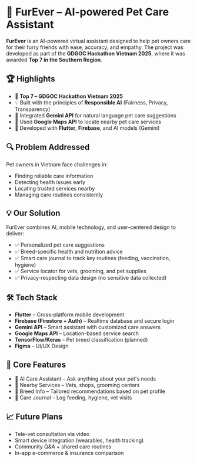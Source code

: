 # 🐾 FurEver – AI-powered Pet Care Assistant

**FurEver** is an AI-powered virtual assistant designed to help pet owners care for their furry friends with ease, accuracy, and empathy. The project was developed as part of the **GDGOC Hackathon Vietnam 2025**, where it was awarded **Top 7 in the Southern Region**.

## 🏆 Highlights
- 🎯 **Top 7 – GDGOC Hackathon Vietnam 2025**
- 💡 Built with the principles of **Responsible AI** (Fairness, Privacy, Transparency)
- 🤖 Integrated **Gemini API** for natural language pet care suggestions
- 📍 Used **Google Maps API** to locate nearby pet care services
- 📘 Developed with **Flutter**, **Firebase**, and AI models (Gemini)

## 🔍 Problem Addressed
Pet owners in Vietnam face challenges in:
- Finding reliable care information
- Detecting health issues early
- Locating trusted services nearby
- Managing care routines consistently

## 💡 Our Solution
FurEver combines AI, mobile technology, and user-centered design to deliver:
- ✅ Personalized pet care suggestions
- ✅ Breed-specific health and nutrition advice
- ✅ Smart care journal to track key routines (feeding, vaccination, hygiene)
- ✅ Service locator for vets, grooming, and pet supplies
- ✅ Privacy-respecting data design (no sensitive data collected)

## 🛠️ Tech Stack
- **Flutter** – Cross-platform mobile development
- **Firebase (Firestore + Auth)** – Realtime database and secure login
- **Gemini API** – Smart assistant with customized care answers
- **Google Maps API** – Location-based service search
- **TensorFlow/Keras** – Pet breed classification (planned)
- **Figma** – UI/UX Design

## 📲 Core Features
- 🧠 AI Care Assistant – Ask anything about your pet's needs
- 📍 Nearby Services – Vets, shops, grooming centers
- 🐶 Breed Info – Tailored recommendations based on pet profile
- 📒 Care Journal – Log feeding, hygiene, vet visits

## 📈 Future Plans
- Tele-vet consultation via video
- Smart device integration (wearables, health tracking)
- Community Q&A + shared care routines
- In-app e-commerce & insurance comparison
